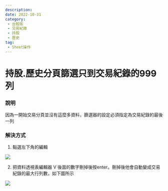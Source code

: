 ```yaml
---
description:
date: 2022-10-31
category:
 - 台股版
 - 交易紀錄
 - 持股
 - 歷史
tag:
 - Sheet操作
---
```


# 持股.歷史分頁篩選只到交易紀錄的999列

  
### 說明

  因為一開始交易分頁並沒有這麼多資料，篩選器的設定必須指定為交易紀錄的最後一列

### 解決方式

  1. 點選左下角的編輯

   ![](https://lazypisces.notion.site/image/https%3A%2F%2Fs3-us-west-2.amazonaws.com%2Fsecure.notion-static.com%2F04ffac63-7b6e-4f35-af40-b4f80ef78618%2FUntitled.png?id=c7d311e9-ac74-4817-94ce-1992a220d1a6&table=block&spaceId=837fd17c-118b-4b8e-8fd8-32c5ee1c205d&width=960&userId=&cache=v2)

  2. 把資料透視表編輯器 V 後面的數字刪掉後按enter。刪掉後他會自動變成交易紀錄的最大行列數，如下圖所示

  ![](https://lazypisces.notion.site/image/https%3A%2F%2Fs3-us-west-2.amazonaws.com%2Fsecure.notion-static.com%2F2c7c7c53-fed4-46a2-9a3a-b6ad861eaa19%2FUntitled.png?id=8c76586d-b286-4606-a98e-f5fa5e7ed6fb&table=block&spaceId=837fd17c-118b-4b8e-8fd8-32c5ee1c205d&width=1130&userId=&cache=v2)